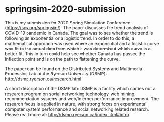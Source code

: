 # springsim-2020-submission
This is my submission for 2020 Spring Simulation Conference (https://scs.org/springsim/). The paper discusses the trend analysis of COVID-19 pandemic in Canada. The goal was to see whether the trend is following an exponential or a logistic trend. In order to do this, a mathematical approach was used where an exponential and a logistic curve was fit to the actual data from which it was determined which curve is a better fit. This in turn could help see whether Canada has passed the inflection point and is on the path to flattening the curve.

The paper can be found on the Distributed Systems and Multimedia Processing Lab at the Ryerson University (DSMP): http://dsmp.ryerson.ca/research.html

A short description of the DSMP lab:
DSMP is a facility which carries out a research program on social networking technology, web mining, recommendation systems and web/internet performance improvement. The research focus is applied in nature, with strong focus on experimental computer system performance and social networking related research. Please read more at: http://dsmp.ryerson.ca/index.html#intro
